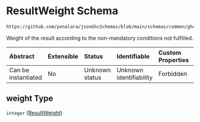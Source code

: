 # ResultWeight Schema

```txt
https://github.com/penalara/jsonGhcSchemas/blob/main/schemas/common/ghcEngineOutput.schema.json#/properties/weight
```

Weight of the result according to the non-mandatory conditions not fulfilled.

| Abstract            | Extensible | Status         | Identifiable            | Custom Properties | Additional Properties | Access Restrictions | Defined In                                                                                       |
| :------------------ | :--------- | :------------- | :---------------------- | :---------------- | :-------------------- | :------------------ | :----------------------------------------------------------------------------------------------- |
| Can be instantiated | No         | Unknown status | Unknown identifiability | Forbidden         | Allowed               | none                | [ghcEngineOutput.schema.json\*](../../../out/ghcEngineOutput.schema.json "open original schema") |

## weight Type

`integer` ([ResultWeight](ghcengineoutput-properties-resultweight.md))
